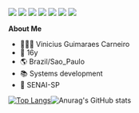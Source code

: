 <img src="https://img.shields.io/badge/java-%23007396.svg?&style=for-the-badge&logo=java&logoColor=white" /> <img src="https://img.shields.io/badge/mysql-%234479A1.svg?&style=for-the-badge&logo=mysql&logoColor=white" /> <img src="https://img.shields.io/badge/html5-%23E34F26.svg?&style=for-the-badge&logo=html5&logoColor=white" /> <img src="https://img.shields.io/badge/css3-%231572B6.svg?&style=for-the-badge&logo=css3&logoColor=white" /> <img src="https://img.shields.io/badge/bootstrap-%237952B3.svg?&style=for-the-badge&logo=bootstrap&logoColor=white" />	<img src="https://img.shields.io/badge/javascript-%23F7DF1E.svg?&style=for-the-badge&logo=javascript&logoColor=black" /> <img src="https://img.shields.io/badge/php-%23777BB4.svg?&style=for-the-badge&logo=php&logoColor=white" />


**About Me**

- 👨🏻‍💻 Vinicius Guimaraes Carneiro
- 🎂 16y
- 🌎 Brazil/Sao_Paulo
- 📚 Systems development
- 🏫 SENAI-SP

[![Top Langs](https://github-readme-stats.vercel.app/api/top-langs/?username=GuimaSpace&layout=compact&theme=github_dark)](https://github.com/anuraghazra/github-readme-stats)![Anurag's GitHub stats](https://github-readme-stats.vercel.app/api?username=GuimaSpace&show_icons=true&theme=github_dark)

